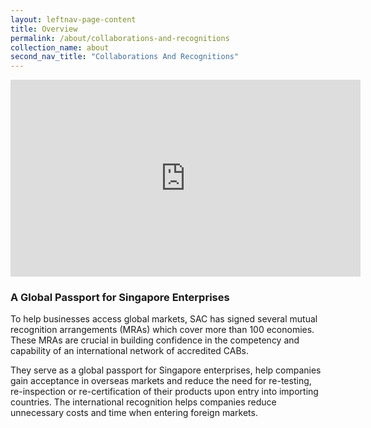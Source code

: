 ```yaml
---
layout: leftnav-page-content
title: Overview
permalink: /about/collaborations-and-recognitions
collection_name: about
second_nav_title: "Collaborations And Recognitions"
---
```


<!--html code for displaying an embedded youtube video; change the link in 'src' to use a different video-->
<div class="bp-youtube">
      <iframe width="560" height="315" src="https://www.youtube.com/embed/rN9M7aJ85LU" frameborder="0" allow="autoplay; encrypted-media" allowfullscreen></iframe>
</div>
<!-- end of html code-->

### A Global Passport for Singapore Enterprises

To help businesses access global markets, SAC has signed several mutual recognition arrangements (MRAs) which cover more than 100 economies. These MRAs are crucial in building confidence in the competency and capability of an international network of accredited CABs. 

They serve as a global passport for Singapore enterprises, help companies gain acceptance in overseas markets and reduce the need for re-testing, re-inspection or re-certification of their products upon entry into importing countries. The international recognition helps companies reduce unnecessary costs and time when entering foreign markets.
